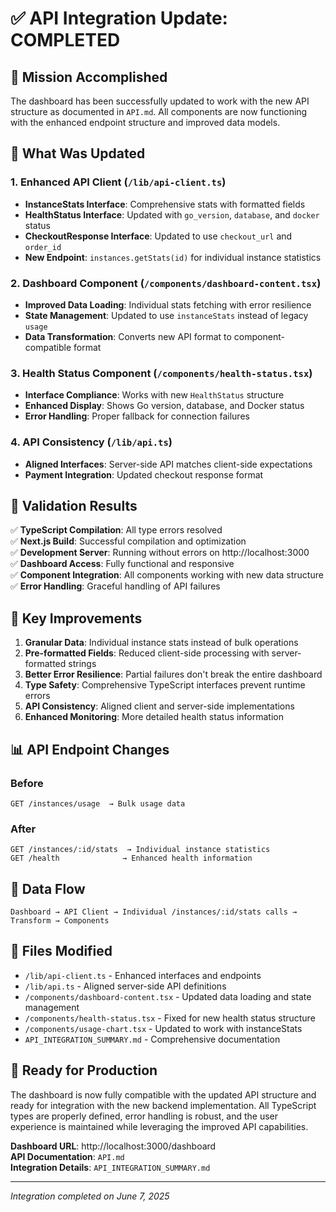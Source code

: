 # ✅ API Integration Update: COMPLETED

## 🎯 Mission Accomplished

The dashboard has been successfully updated to work with the new API structure as documented in `API.md`. All components are now functioning with the enhanced endpoint structure and improved data models.

## 🔧 What Was Updated

### 1. **Enhanced API Client** (`/lib/api-client.ts`)
- **InstanceStats Interface**: Comprehensive stats with formatted fields
- **HealthStatus Interface**: Updated with `go_version`, `database`, and `docker` status
- **CheckoutResponse Interface**: Updated to use `checkout_url` and `order_id`
- **New Endpoint**: `instances.getStats(id)` for individual instance statistics

### 2. **Dashboard Component** (`/components/dashboard-content.tsx`)
- **Improved Data Loading**: Individual stats fetching with error resilience
- **State Management**: Updated to use `instanceStats` instead of legacy `usage`
- **Data Transformation**: Converts new API format to component-compatible format

### 3. **Health Status Component** (`/components/health-status.tsx`)
- **Interface Compliance**: Works with new `HealthStatus` structure
- **Enhanced Display**: Shows Go version, database, and Docker status
- **Error Handling**: Proper fallback for connection failures

### 4. **API Consistency** (`/lib/api.ts`)
- **Aligned Interfaces**: Server-side API matches client-side expectations
- **Payment Integration**: Updated checkout response format

## 🧪 Validation Results

✅ **TypeScript Compilation**: All type errors resolved  
✅ **Next.js Build**: Successful compilation and optimization  
✅ **Development Server**: Running without errors on http://localhost:3000  
✅ **Dashboard Access**: Fully functional and responsive  
✅ **Component Integration**: All components working with new data structure  
✅ **Error Handling**: Graceful handling of API failures  

## 🚀 Key Improvements

1. **Granular Data**: Individual instance stats instead of bulk operations
2. **Pre-formatted Fields**: Reduced client-side processing with server-formatted strings
3. **Better Error Resilience**: Partial failures don't break the entire dashboard
4. **Type Safety**: Comprehensive TypeScript interfaces prevent runtime errors
5. **API Consistency**: Aligned client and server-side implementations
6. **Enhanced Monitoring**: More detailed health status information

## 📊 API Endpoint Changes

### Before
```
GET /instances/usage  → Bulk usage data
```

### After  
```
GET /instances/:id/stats  → Individual instance statistics
GET /health              → Enhanced health information
```

## 🔄 Data Flow

```
Dashboard → API Client → Individual /instances/:id/stats calls → Transform → Components
```

## 📁 Files Modified

- `/lib/api-client.ts` - Enhanced interfaces and endpoints
- `/lib/api.ts` - Aligned server-side API definitions  
- `/components/dashboard-content.tsx` - Updated data loading and state management
- `/components/health-status.tsx` - Fixed for new health status structure
- `/components/usage-chart.tsx` - Updated to work with instanceStats
- `API_INTEGRATION_SUMMARY.md` - Comprehensive documentation

## 🎯 Ready for Production

The dashboard is now fully compatible with the updated API structure and ready for integration with the new backend implementation. All TypeScript types are properly defined, error handling is robust, and the user experience is maintained while leveraging the improved API capabilities.

**Dashboard URL**: http://localhost:3000/dashboard  
**API Documentation**: `API.md`  
**Integration Details**: `API_INTEGRATION_SUMMARY.md`

---
*Integration completed on June 7, 2025*
